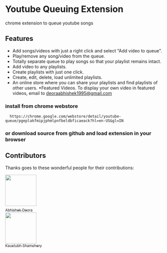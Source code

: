 # Youtube Queuing Extension
chrome extension to queue youtube songs

## Features

* Add songs/videos with just a right click and select "Add video to queue".
* Play/remove any song/video from the queue.
* Totally separate queue to play songs so that your playlist remains intact.
* Add video to any playlists.
* Create playlists with just one click.
* Create, edit, delete, load unlimited playlists.
* An online store where you can share your playlists and find playlists of other users. 
*Featured Videos. To display your own video in featured videos, email to deoraabhishek1995@gmail.com


### install from chrome webstore

```
  https://chrome.google.com/webstore/detail/youtube-queue/pgeplakfmipjphmlpnfbeldbficaeack?hl=en-US&gl=IN
```

### or download source from github and load extension in your browser

## Contributors

Thanks goes to these wonderful people for their contributions:

 [<img src="https://avatars3.githubusercontent.com/u/9638595?s=400&v=4" width="100px;"/><br /><sub>Abhishek Deora</sub>](https://github.com/adeora7/)  [<br/><img src="https://avatars0.githubusercontent.com/u/10321682?s=400&v=4" width="100px;"/><br /><sub>Kaustubh Shamshery</sub>](https://github.com/KaustubhShamshery) 
